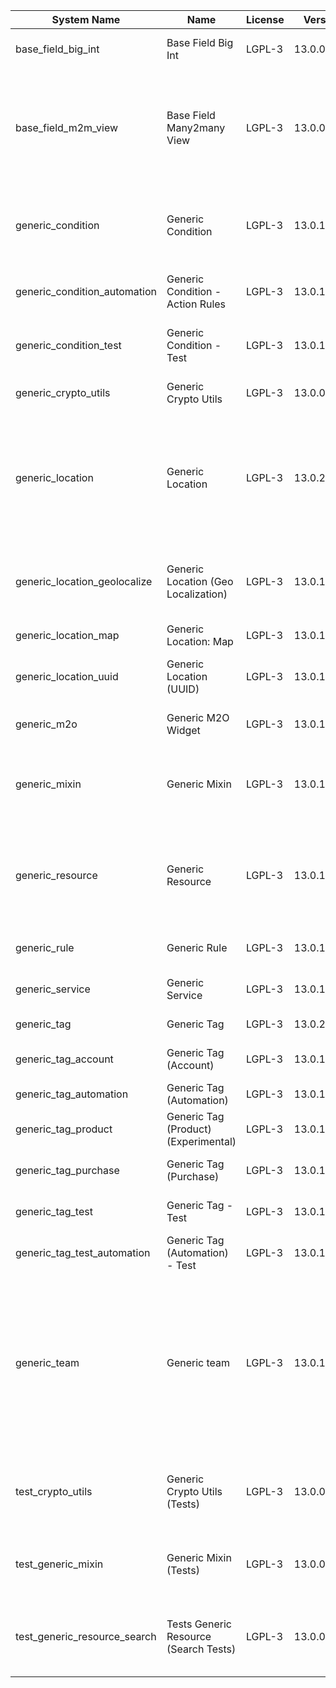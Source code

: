 | System Name | Name | License | Version | Summary | Price |
|---|---|---|---|---|---|
| base_field_big_int | Base Field Big Int | LGPL-3 | 13.0.0.5.0 | BigInt field implementation for Odoo |  |
| base_field_m2m_view | Base Field Many2many View | LGPL-3 | 13.0.0.5.0 | Adds Many2manyView field implementation for Odoo. Useful in cases when m2m relation computed via Postgresql View |  |
| generic_condition | Generic Condition | LGPL-3 | 13.0.1.21.0 | Create generic conditions on which you         can program some logic in Odoo objects |  |
| generic_condition_automation | Generic Condition - Action Rules | LGPL-3 | 13.0.1.4.0 | Generic Conditions (Integration with Action Rules) |  |
| generic_condition_test | Generic Condition - Test | LGPL-3 | 13.0.1.11.0 | Generic Conditions - Tests (do not install manualy) |  |
| generic_crypto_utils | Generic Crypto Utils | LGPL-3 | 13.0.0.8.0 | Technical utils to add encryption to other addons |  |
| generic_location | Generic Location | LGPL-3 | 13.0.2.10.0 | Allows you to make an abstract description of the         objects location relative to the general location         (for example: house3 -> office5 -> room2 -> table5) |  |
| generic_location_geolocalize | Generic Location (Geo Localization) | LGPL-3 | 13.0.1.10.0 | Generic Location (Automaticaly determine geo coordinates         for location by its address) |  |
| generic_location_map | Generic Location: Map | LGPL-3 | 13.0.1.10.0 | Display locations on map view. |  |
| generic_location_uuid | Generic Location (UUID) | LGPL-3 | 13.0.1.7.0 | Generic Location (Add UUID to generic locations) |  |
| generic_m2o | Generic M2O Widget | LGPL-3 | 13.0.1.8.0 | Generic Many2one widget |  |
| generic_mixin | Generic Mixin | LGPL-3 | 13.0.1.80.0 | Technical module with generic mixins, that may help to build other modules |  |
| generic_resource | Generic Resource | LGPL-3 | 13.0.1.49.0 | Provides the ability to create and categorize         various resources that can be used in other Odoo modules. |  |
| generic_rule | Generic Rule | LGPL-3 | 13.0.1.7.0 | Adds new top-level menu 'rules' |  |
| generic_service | Generic Service | LGPL-3 | 13.0.1.29.0 | Create and manage service catalog |  |
| generic_tag | Generic Tag | LGPL-3 | 13.0.2.14.0 | Generic tag management. |  |
| generic_tag_account | Generic Tag (Account) | LGPL-3 | 13.0.1.5.0 | Generic tag integration with account addon |  |
| generic_tag_automation | Generic Tag (Automation) | LGPL-3 | 13.0.1.5.0 |  |  |
| generic_tag_product | Generic Tag (Product) (Experimental) | LGPL-3 | 13.0.1.5.0 | Generic tag integration with product addon |  |
| generic_tag_purchase | Generic Tag (Purchase) | LGPL-3 | 13.0.1.5.0 | Generic tag integration with purchase addon |  |
| generic_tag_test | Generic Tag - Test | LGPL-3 | 13.0.1.7.0 | Generic Tag - Tests (do not install manualy) |  |
| generic_tag_test_automation | Generic Tag (Automation) - Test | LGPL-3 | 13.0.1.4.0 |  |  |
| generic_team | Generic team | LGPL-3 | 13.0.1.20.0 | With this module you can create teams and add         users to them, which allows you to perform group         actions (such as assigning a responsible team         instead of one person) while working with Odoo applications. |  |
| test_crypto_utils | Generic Crypto Utils (Tests) | LGPL-3 | 13.0.0.13.0 | Technical module that have to be used to test Generic Crypto Utils module |  |
| test_generic_mixin | Generic Mixin (Tests) | LGPL-3 | 13.0.0.23.0 | Technical module that have to be used to test Generic Mixin module |  |
| test_generic_resource_search | Tests Generic Resource (Search Tests) | LGPL-3 | 13.0.0.4.0 | Technical module that have to be used to test Generic Resource search cases |  |
